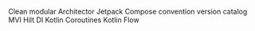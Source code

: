 Clean modular Architector
Jetpack Compose
convention
version catalog
MVI
Hilt DI
Kotlin
Coroutines
Kotlin Flow
